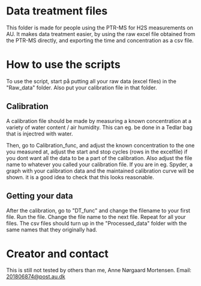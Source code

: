 # Data treatment files

This folder is made for people using the PTR-MS for H2S measurements on AU. 
It makes data treatment easier, by using the raw excel file obtained from the PTR-MS directly, and exporting the time and concentration as a csv file.

# How to use the scripts 
To use the script, start på putting all your raw data (excel files) in the "Raw_data" folder. Also put your calibration file in that folder. 

## Calibration
A calibration file should be made by measuring a known concentration at a variety of water content / air humidity. This can eg. be done in a Tedlar 
bag that is injectred with water. 

Then, go to Calibration_func, and adjust the known concentration to the one you measured at, adjust the start and stop cycles (rows in the excelfile)
if you dont want all the data to be a part of the calibration. Also adjust the file name to whatever you called your calibration file. 
If you are in eg. Spyder, a graph with your calibration data and the maintained calibration curve will be shown. it is a good idea to check that this
looks reasonable.

## Getting your data
After the calibration, go to "DT_func" and change the filename to your first file. Run the file. Change the file name to the next file. Repeat for all 
your files. The csv files should turn up in the "Processed_data" folder with the same names that they originally had. 

# Creator and contact
This is still not tested by others than me, Anne Nørgaard Mortensen. Email: 201806874@post.au.dk
